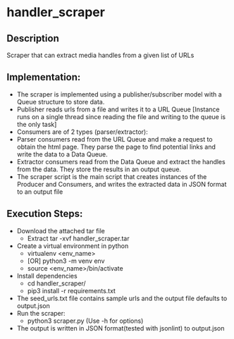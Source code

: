 # handler_scraper

## Description
Scraper that can extract media handles from a given list of URLs

## Implementation:
* The scraper is implemented using a publisher/subscriber model with a Queue structure to store data.
* Publisher reads urls from a file and writes it to a URL Queue [Instance runs on a single thread since reading the file and writing to the queue is the only task]
* Consumers are of 2 types (parser/extractor):
* Parser consumers read from the URL Queue and make a request to obtain the html page. They parse the page to find potential links and write the data to a Data Queue.
* Extractor consumers read from the Data Queue and extract the handles from the data. They store the results in an output queue.
* The scraper script is the main script that creates instances of the Producer and Consumers, and writes the extracted data in JSON format to an output file

## Execution Steps:

* Download the attached tar file
  * Extract tar -xvf handler_scraper.tar
* Create a virtual environment in python
  * virtualenv <env_name>
  * [OR] python3 -m venv env
  * source <env_name>/bin/activate
* Install dependencies
  * cd handler_scraper/
  * pip3 install -r requirements.txt
* The seed_urls.txt file contains sample urls and the output file defaults to output.json
* Run the scraper:
  * python3 scraper.py (Use -h for options)
* The output is written in JSON format(tested with jsonlint) to output.json

